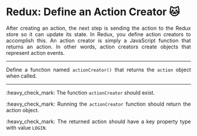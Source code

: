# Redux: Define an Action Creator :cat:
<p align="justify">
After creating an action, the next step is sending the action to the Redux store so it can update its state. In Redux, you define action creators to accomplish this. An action creator is simply a JavaScript function that returns an action. In other words, action creators create objects that represent action events.
</p>

---

<p align="justify">
Define a function named <code>actionCreator()</code> that returns the <code>action</code> object when called.
</p>

---

<p align="justify">:heavy_check_mark: The function <code>actionCreator</code> should exist.</p>
<p align="justify">:heavy_check_mark: Running the <code>actionCreator</code> function should return the action object.</p>
<p align="justify">:heavy_check_mark: The returned action should have a key property type with value <code>LOGIN</code>.</p>